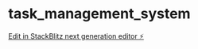 # task_management_system

[Edit in StackBlitz next generation editor ⚡️](https://stackblitz.com/~/github.com/AunikIslam/task_management_system)